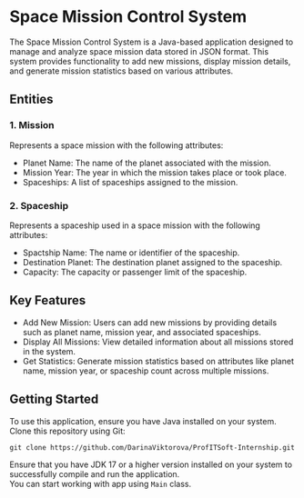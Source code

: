 # Space Mission Control System <br/>
The Space Mission Control System is a Java-based application designed to manage and analyze space mission data stored in JSON format. This system provides functionality to add new missions, display mission details, and generate mission statistics based on various attributes.
## Entities
### 1. Mission
Represents a space mission with the following attributes:
- Planet Name: The name of the planet associated with the mission.
- Mission Year: The year in which the mission takes place or took place.
- Spaceships: A list of spaceships assigned to the mission.
### 2. Spaceship
Represents a spaceship used in a space mission with the following attributes:
- Spactship Name:  The name or identifier of the spaceship.
- Destination Planet: The destination planet assigned to the spaceship.
- Capacity: The capacity or passenger limit of the spaceship.
## Key Features
- Add New Mission: Users can add new missions by providing details such as planet name, mission year, and associated spaceships.
- Display All Missions: View detailed information about all missions stored in the system.
- Get Statistics: Generate mission statistics based on attributes like planet name, mission year, or spaceship count across multiple missions.
## Getting Started
To use this application, ensure you have Java installed on your system. Clone this repository using Git:
```
git clone https://github.com/DarinaViktorova/ProfITSoft-Internship.git
```
Ensure that you have JDK 17 or a higher version installed on your system to successfully compile and run the application. <br/>
You can start working with app using `Main` class.
